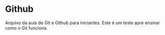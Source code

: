 # Github
Arquivo da aula de Git e Github para iniciantes.
Este é um teste apre ensinar como o Git funciona.
